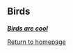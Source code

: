 ## Birds

***[Birds are cool](https://en.wikipedia.org/wiki/Bird)***
  
  
  
  
  
  
  
  
  
  
  
  
[Return to homepage](README.md)
